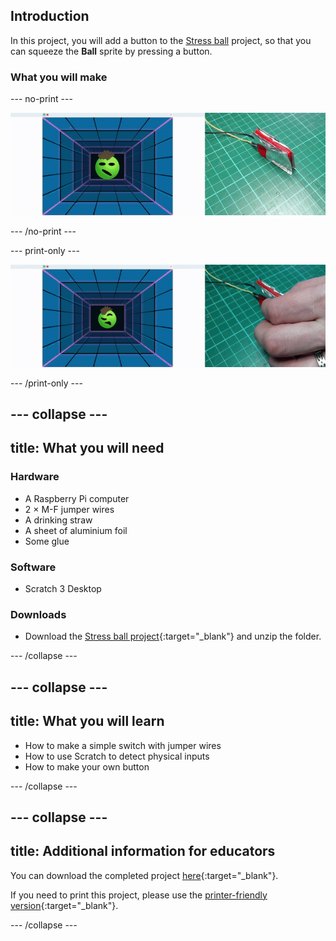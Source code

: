 ## Introduction

In this project, you will add a button to the [Stress ball](projects.raspberrypi.org/en/projects/stress-ball) project, so that you can squeeze the **Ball** sprite by pressing a button.

### What you will make

--- no-print ---

![Animation of a homemade button being squeezed, which causes a sprite to change in Scratch.](images/simple-scratch-game-controller.gif)

--- /no-print ---

--- print-only ---

![A homemade button being squeezed, which causes a sprite to change in Scratch.](images/simple-scratch-game-controller.png)

--- /print-only ---

--- collapse ---
---
title: What you will need
---
### Hardware

+ A Raspberry Pi computer
+ 2 × M-F jumper wires
+ A drinking straw
+ A sheet of aluminium foil
+ Some glue

### Software

+ Scratch 3 Desktop

### Downloads

+ Download the [Stress ball project](http://rpf.io/p/en/stress-ball-get){:target="_blank"} and unzip the folder.

--- /collapse ---

--- collapse ---
---
title: What you will learn
---

+ How to make a simple switch with jumper wires
+ How to use Scratch to detect physical inputs
+ How to make your own button

--- /collapse ---

--- collapse ---
---
title: Additional information for educators
---

You can download the completed project [here](http://rpf.io/p/en/simple-scratch-game-controller-get){:target="_blank"}.

If you need to print this project, please use the [printer-friendly version](https://projects.raspberrypi.org/en/projects/simple-scratch-game-controller/print){:target="_blank"}.

--- /collapse ---
